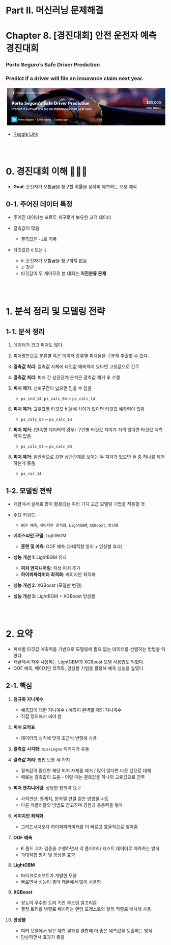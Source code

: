 # **Part II. 머신러닝 문제해결**








# **Chapter 8. [경진대회] 안전 운전자 예측 경진대회**
### **Porto Seguro’s Safe Driver Prediction**
### Predict if a driver will file an insurance claim next year.

![img](./img/2-6-1.png)

- [Kaggle Link](https://www.kaggle.com/competitions/porto-seguro-safe-driver-prediction)


</br>
</br>


# 0. 경진대회 이해 💁🏻‍♂️

- **Goal**: 운전자가 보험금을 청구할 확률을 정확히 예측하는 모델 제작

## 0-1. 주어진 데이터 특정

- 주어진 데이터는 포르투 세구로가 보유한 고객 데이터
- 결측값이 많음
    - 결측값은 `-1`로 기록

- 타깃값은 `0` 또는 `1`
    - `0`: 운전자가 보험금을 청구하지 않음
    - `1`: 청구
    - 타깃값이 두 개이므로 본 대회는 **이진분류 문제**

</br>
</br>













# 1. 분석 정리 및 모델링 전략

## 1-1. 분석 정리

1. 데이터가 크고 피처도 많다.
2. 피처명만으로 분류별 혹은 데이터 종류별 피처들을 구분해 추출할 수 있다.
3. **결측값 처리**: 결측값 자체에 타깃값 예측력이 있다면 고윳값으로 간주
4. **결측값 처리**: 피처 간 상관관계 분석은 결측값 제거 후 수행
5. **피처 제거**: 신뢰구간이 넓으면 믿을 수 없음
    - `ps_ind_14`, `ps_calc_04` ~ `ps_calc_14`
6. **피처 제거**: 고윳값별 타깃값 비율에 차이가 없다면 타깃값 예측력이 없음
    - `ps_calc_04` ~ `ps_calc_14`

7. **피처 제거**: (연속형 데이터의 경우) 구간별 타깃값 차이가 거의 없다면 타깃값 예측력이 없음
    - `ps_calc_01` ~ `ps_calc_03`

8. **피처 제거**: 일반적으로 강한 상관관계를 보이는 두 피처가 있으면 둘 중 하나를 제거하는게 좋음
    - `ps_car_14`




## 1-2. 모델링 전략


- 캐글에서 실제로 많이 활용되는 여러 가지 고급 모델링 기법을 적용할 것
- 주요 키워드: 
    - `OOF 예측`, `베이지안 최적화`, `LightGBM`, `XGBoost`, `앙상블`

- **베이스라인 모델**: LightBGM
    - **훈련 및 예측**: OOF 예측 (과대적합 방지 + 앙상블 효과)
- **성능 개선 1**: LightBGM 유지
    - **피처 엔지니어링**: 파생 피처 추가
    - **하이퍼파라미터 최적화**: 베이지안 최적화

- **성능 개선 2**: XGBoost (모델만 변경)

- **성능 개선 3**: LightBGM + XGBoost 앙상블








</br>
</br>

# 2. 요약

- 피처별 타깃값 예측력을 기반으로 모델링에 필요 없는 데이터를 선별하는 방법을 익혔다.
- 캐글에서 자주 사용하는 LightGBM과 XGBoost 모델 사용법도 익혔다.
- OOF 예측, 베이지안 최적화, 앙상블 기법을 활용해 예측 성능을 높였다.

## 2-1. 핵심

1. **정규화 지니계수**
    - 예측값에 대한 지니계수 / 예측이 완벽할 때의 지니계수
    - 직접 정의해서 써야 함

2. **피처 요약표**
    - 데이터의 성격에 맞게 조금씩 변형해 사용

3. **결측값 시각화**: `missingno` 패키지가 유용

4. **결측값 처리**: 방법 보통 세 가지
    - 결측값이 많으면 해당 피처 자체를 제거 / 많이 않다면 다른 값으로 대체
    - 때로는 결측값이 도움 - 이럴 때는 결측값을 하나의 고윳값으로 간주

5. **피처 엔지니어링**: 상당한 창의력 요구
    - 사칙연산, 통계치, 문자열 연결 같은 방법을 시도
    - 다른 캐글러들의 방법도 참고하며 경험과 응용력을 쌓자

6. **베이지안 최적화**
    - 그리드서치보다 하이퍼파라미터를 더 빠르고 효율적으로 찾아줌

7. **OOF 예측**
    - K 폴드 교차 검증을 수행하면서 각 폴드마다 테스트 데이터로 예측하는 방식
    - 과대적합 방지 및 앙상블 효과

8. **LightGBM**
    - 마이크로소프트가 개발한 모델
    - 빠르면서 성능이 좋아 캐글에서 많이 사용함

9. **XGBoost**
    - 성능이 우수한 트리 기반 부스팅 알고리즘
    - 결정 트리를 병렬로 배치하는 랜덤 포레스트와 달리 직렬로 배치해 사용

10. **앙상블**
    - 여러 모델에서 얻은 예측 결과를 결합해 더 좋은 예측값을 도출하는 방식
    - 단순하면서 효과가 좋음

    